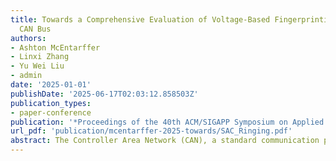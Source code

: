```yaml
---
title: Towards a Comprehensive Evaluation of Voltage-Based Fingerprinting for the
  CAN Bus
authors:
- Ashton McEntarffer
- Linxi Zhang
- Yu Wei Liu
- admin
date: '2025-01-01'
publishDate: '2025-06-17T02:03:12.858503Z'
publication_types:
- paper-conference
publication: '*Proceedings of the 40th ACM/SIGAPP Symposium on Applied Computing*'
url_pdf: 'publication/mcentarffer-2025-towards/SAC_Ringing.pdf'
abstract: The Controller Area Network (CAN), a standard communication protocol in modern vehicles, lacks inherent security features, making it susceptible to attacks. While various defense mechanisms have been proposed, their practical implementation in resourceconstrained vehicles remains limited. This paper presents a comprehensive evaluation framework for voltage-based fingerprinting, a promising technique for identifying and mitigating CAN bus attacks. This framework compares the performance of four different machine learning (ML) models, analyzes the impact of distinct sections within the CAN voltage frame, explores various waveform and feature types, and considers practical deployment factors such as detection latency and sampling rate. Notably, the paper investigates the CAN ringing phenomenon and its potential for efficient Electronic Control Unit (ECU) identification. Results demonstrate that the proposed framework offers robust classification performance while ensuring real-world feasibility.
---
```

